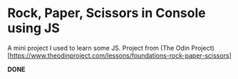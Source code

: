 # Rock, Paper, Scissors in Console using JS

A mini project I used to learn some JS.
Project from (The Odin Project)[https://www.theodinproject.com/lessons/foundations-rock-paper-scissors]

**DONE**